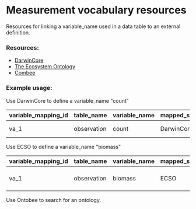 # Measurement vocabulary resources

Resources for linking a variable_name used in a data table to an external definition.

### Resources:
* [DarwinCore](https://dwc.tdwg.org/terms/)
* [The Ecosystem Ontology](https://bioportal.bioontology.org/ontologies/ECSO/?p=summary)
* [Combee](http://www.ontobee.org)

### Example usage:

Use DarwinCore to define a variable_name "count"

| variable_mapping_id | table_name | variable_name | mapped_system | mapped_id | mapped_label |
|---------------------|------------|---------------|---------------|-----------|--------------|
| va_1 | observation | count | DarwinCore | [http://rs.tdwg.org/dwc/terms/individualCount](http://rs.tdwg.org/dwc/terms/individualCount) | individualCount | 


Use ECSO to define a variable_name "biomass"

| variable_mapping_id | table_name | variable_name | mapped_system | mapped_id | mapped_label |
|---------------------|------------|---------------|---------------|-----------|--------------|
| va_1 | observation | biomass | ECSO | [http://purl.dataone.org/odo/ECSO_00000513](http://purl.dataone.org/odo/ECSO_00000513) | Biomass Measurement Type | 


Use Ontobee to search for an ontology.
